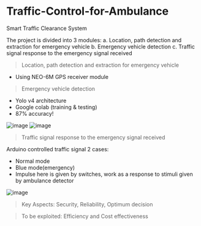 # Traffic-Control-for-Ambulance
Smart Traffic Clearance System

The project is divided into 3 modules:
  a. Location, path detection and extraction for emergency vehicle
  b. Emergency vehicle detection
  c. Traffic signal response to the emergency signal received
  
> Location, path detection and extraction for emergency vehicle
  - Using NEO-6M GPS receiver module 
  
>Emergency vehicle detection
  - Yolo v4 architecture
  - Google colab (training & testing)
  - 87% accuracy!

![image](https://user-images.githubusercontent.com/67290562/129609170-e2358576-6dc2-450f-a891-1471563ec859.png) 
![image](https://user-images.githubusercontent.com/67290562/129609078-15a1c88d-0bd5-4b0b-a8da-9082170e52b3.png)

>Traffic signal response to the emergency signal received

  Arduino controlled traffic signal 2 cases:
  - Normal mode
  - Blue mode(emergency)
  - Impulse here is given by switches, work as a response to stimuli given by ambulance detector

![image](https://user-images.githubusercontent.com/67290562/129609210-a97e192b-a632-43c0-ac52-71948bca874b.png)

> Key Aspects: Security, Reliability, Optimum decision

> To be exploited: Efficiency and Cost effectiveness
